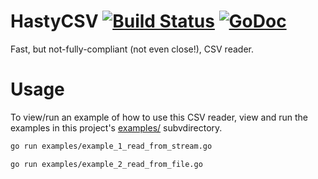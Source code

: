 # HastyCSV [![Build Status](https://travis-ci.org/cet001/hastycsv.svg?branch=master)](https://travis-ci.org/cet001/hastycsv) [![GoDoc](https://godoc.org/github.com/cet001/hastycsv?status.svg)](http://godoc.org/github.com/cet001/hastycsv)

Fast, but not-fully-compliant (not even close!), CSV reader.

# Usage

To view/run an example of how to use this CSV reader, view and run the examples in this project's [examples/](./examples/) subvdirectory.

```bash
go run examples/example_1_read_from_stream.go
```

```bash
go run examples/example_2_read_from_file.go
```
